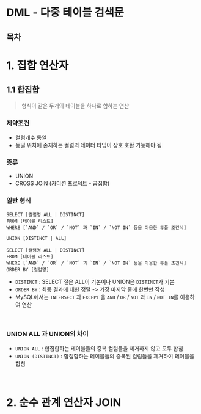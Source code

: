 # DML - 다중 테이블 검색문

## 목차

# 1. 집합 연산자

## 1.1 합집합

> 형식이 같은 두개의 테이블을 하나로 합하는 연산

### 제약조건
- 컬럼개수 동일
- 동일 위치에 존재하는 컬럼의 데이터 타입이 상호 호환 가능해야 됨

### 종류
- UNION
- CROSS JOIN (카디션 프로덕트 - 곱집합)

### 일반 형식

```mysql
SELECT [컬럼명 ALL | DISTINCT]
FROM [테이블 리스트]
WHERE [`AND` / `OR` / `NOT` 과 `IN` / `NOT IN` 등을 이용한 투플 조건식]

UNION [DISTINCT | ALL]

SELECT [컬럼명 ALL | DISTINCT]
FROM [테이블 리스트]
WHERE [`AND` / `OR` / `NOT` 과 `IN` / `NOT IN` 등을 이용한 투플 조건식]
ORDER BY [컬럼명]
```

- `DISTINCT` : SELECT 절은 ALL이 기본이나 UNION은 `DISTINCT`가 기본
- `ORDER BY` : 최종 결과에 대한 정렬 -> 가장 마지막 줄에 한번만 작성
- MySQL에서는 `INTERSECT` 과 `EXCEPT` 을 `AND` / `OR` / `NOT` 과 `IN` / `NOT IN`를 이용하여 연산

<br>

### UNION ALL 과 UNION의 차이
- `UNION ALL` : 합집합하는 테이블들의 중복 컬럼들을 제거하지 않고 모두 합침
- `UNION (DISTINCT)` : 합집합하는 테이블들의 중복된 컬럼들을 제거하여 테이블을 합침

<br>

# 2. 순수 관계 연산자 JOIN







